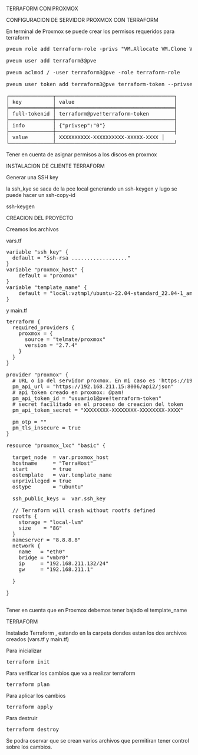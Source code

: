 TERRAFORM CON PROXMOX

CONFIGURACION DE SERVIDOR PROXMOX CON TERRAFORM

En terminal de Proxmox se puede crear los permisos requeridos para terraform

<pre>
pveum role add terraform-role -privs "VM.Allocate VM.Clone VM.Config.CDROM VM.Config.CPU VM.Config.Cloudinit VM.Config.Disk VM.Config.HWType VM.Config.Memory VM.Config.Network VM.Config.Options VM.Monitor VM.Audit VM.PowerMgmt Datastore.AllocateSpace Datastore.Audit"

pveum user add terraform3@pve

pveum aclmod / -user terraform3@pve -role terraform-role

pveum user token add terraform3@pve terraform-token --privsep=0

┌──────────────┬──────────────────────────────────────┐
│ key          │ value                                │
╞══════════════╪══════════════════════════════════════╡
│ full-tokenid │ terraform@pve!terraform-token        │
├──────────────┼──────────────────────────────────────┤
│ info         │ {"privsep":"0"}                      │
├──────────────┼──────────────────────────────────────┤
│ value        │ XXXXXXXXXX-XXXXXXXXXX-XXXXX-XXXX │
└──────────────┴──────────────────────────────────────┘
</pre>

Tener en cuenta de asignar permisos a los discos en proxmox 


INSTALACION DE CLIENTE TERRAFORM

Generar una SSH key 

la ssh_kye se saca de la pce local generando un ssh-keygen y lugo se puede hacer un ssh-copy-id

ssh-keygen

CREACION DEL PROYECTO

Creamos los archivos 

vars.tf 

<pre>
variable "ssh_key" {
  default = "ssh-rsa .................." 
}
variable "proxmox_host" {
    default = "proxmox" 
}
variable "template_name" {
    default = "local:vztmpl/ubuntu-22.04-standard_22.04-1_amd64.tar.zst" 
}
</pre>

y main.tf

<pre>
terraform {
  required_providers {
    proxmox = {
      source = "telmate/proxmox" 
      version = "2.7.4" 
    }
  }
}

provider "proxmox" {
  # URL o ip del servidor proxmox. En mi caso es 'https://192.168.211.15:8006'. Agregando /api2/json al final
  pm_api_url = "https://192.168.211.15:8006/api2/json" 
  # api token creado en proxmox: <username>@pam!<tokenId>
  pm_api_token_id = "usuario1@pve!terraform-token" 
  # secret facilitado en el proceso de creacion del token
  pm_api_token_secret = "XXXXXXXX-XXXXXXXX-XXXXXXXX-XXXX" 
 
  pm_otp = "" 
  pm_tls_insecure = true
}

resource "proxmox_lxc" "basic" {

  target_node  = var.proxmox_host
  hostname     = "TerraHost"
  start        = true
  ostemplate   = var.template_name
  unprivileged = true
  ostype       = "ubuntu"

  ssh_public_keys =  var.ssh_key

  // Terraform will crash without rootfs defined
  rootfs {
    storage = "local-lvm"
    size    = "8G"
  }
  nameserver = "8.8.8.8"
  network {
    name   = "eth0"
    bridge = "vmbr0"
    ip     = "192.168.211.132/24" 
    gw     = "192.168.211.1"
   
  }

}

</pre>

Tener en cuenta que en Proxmox debemos tener bajado el template_name

TERRAFORM

Instalado Terraform , estando en la carpeta dondes estan los dos archivos creados (vars.tf y main.tf)

Para inicializar

<pre>
terraform init
</pre>

Para verificar los cambios que va a realizar terraform

<pre>
terraform plan 
</pre>

Para aplicar los cambios

<pre>
terraform apply
</pre>

Para destruir 

<pre>
terraform destroy
</pre>

Se podra oservar que se crean varios archivos que permitiran tener control sobre los cambios.

